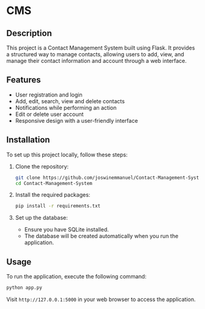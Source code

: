 # CMS


## Description
This project is a Contact Management System built using Flask. It provides a structured way to manage contacts, allowing users to add, view, and manage their contact information and account through a web interface.

## Features
- User registration and login
- Add, edit, search, view and delete contacts
- Notifications while performing an action
- Edit or delete user account
- Responsive design with a user-friendly interface

## Installation
To set up this project locally, follow these steps:

1. Clone the repository:
   ```bash
   git clone https://github.com/joswinemmanuel/Contact-Management-System.git
   cd Contact-Management-System
   ```

2. Install the required packages:
   ```bash
   pip install -r requirements.txt
   ```

3. Set up the database:
   - Ensure you have SQLite installed.
   - The database will be created automatically when you run the application.

## Usage
To run the application, execute the following command:
```bash
python app.py
```
Visit `http://127.0.0.1:5000` in your web browser to access the application.


